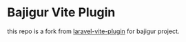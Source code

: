 # Bajigur Vite Plugin

this repo is a fork from [laravel-vite-plugin](https://github.com/laravel/vite-plugin) for bajigur project.
